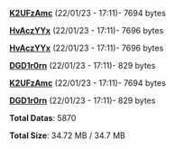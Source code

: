 [**K2UFzAmc**](/data/K2UFzAmc.txt) (22/01/23 - 17:11)- 7694 bytes

[**HvAczYYx**](/data/HvAczYYx.txt) (22/01/23 - 17:11)- 7696 bytes

[**HvAczYYx**](/data/HvAczYYx.txt) (22/01/23 - 17:11)- 7696 bytes

[**DGD1r0rn**](/data/DGD1r0rn.txt) (22/01/23 - 17:11)- 829 bytes

[**K2UFzAmc**](/data/K2UFzAmc.txt) (22/01/23 - 17:11)- 7694 bytes

[**DGD1r0rn**](/data/DGD1r0rn.txt) (22/01/23 - 17:11)- 829 bytes

**Total Datas**: 5870

**Total Size**: 34.72 MB / 34.7 MB